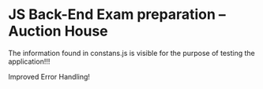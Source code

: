 # JS Back-End Exam preparation – Auction House

The information found in constans.js is visible for the purpose of testing the application!!!

Improved Error Handling!